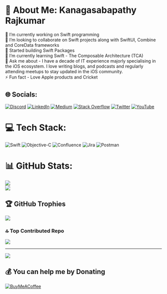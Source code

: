 # 💫 About Me: Kanagasabapathy Rajkumar
🔭 I’m currently working on Swift programming<br>👯 I’m looking to collaborate on Swift projects along with SwiftUI, Combine and CoreData frameworks<br>🤝 Started building Swift Packages<br>🌱 I’m currently learning Swift - The Composable Architecture (TCA) <br>💬 Ask me about - I have a decade of IT experience majorly specialising in the iOS ecosystem. I love writing blogs, and podcasts and regularly attending meetups to stay updated in the iOS community. <br>⚡ Fun fact - Love Apple products and Cricket


## 🌐 Socials:
[![Discord](https://img.shields.io/badge/Discord-%237289DA.svg?logo=discord&logoColor=white)](https://discord.gg/https://discord.gg/YdZCWYK8mT) [![LinkedIn](https://img.shields.io/badge/LinkedIn-%230077B5.svg?logo=linkedin&logoColor=white)](https://linkedin.com/in/sabapathy7) [![Medium](https://img.shields.io/badge/Medium-12100E?logo=medium&logoColor=white)](https://medium.com/@sabapathy7) [![Stack Overflow](https://img.shields.io/badge/-Stackoverflow-FE7A16?logo=stack-overflow&logoColor=white)](https://stackoverflow.com/users/2524447) [![Twitter](https://img.shields.io/badge/Twitter-%231DA1F2.svg?logo=Twitter&logoColor=white)](https://twitter.com/sabapathytr7) [![YouTube](https://img.shields.io/badge/YouTube-%23FF0000.svg?logo=YouTube&logoColor=white)](https://youtube.com/@sabapathytr7) 

# 💻 Tech Stack:
![Swift](https://img.shields.io/badge/swift-F54A2A?style=plastic&logo=swift&logoColor=white) ![Objective-C](https://img.shields.io/badge/OBJECTIVE--C-%233A95E3.svg?style=plastic&logo=apple&logoColor=white) ![Confluence](https://img.shields.io/badge/confluence-%23172BF4.svg?style=plastic&logo=confluence&logoColor=white) ![Jira](https://img.shields.io/badge/jira-%230A0FFF.svg?style=plastic&logo=jira&logoColor=white) ![Postman](https://img.shields.io/badge/Postman-FF6C37?style=plastic&logo=postman&logoColor=white)
# 📊 GitHub Stats:
![](https://github-readme-stats.vercel.app/api?username=sabapathyk7&theme=swift&hide_border=false&include_all_commits=false&count_private=true)<br/>
![](https://github-readme-streak-stats.herokuapp.com/?user=sabapathyk7&theme=swift&hide_border=false)<br/>

## 🏆 GitHub Trophies
![](https://github-profile-trophy.vercel.app/?username=sabapathyk7&theme=radical&no-frame=false&no-bg=true&margin-w=4)

### 🔝 Top Contributed Repo
![](https://github-contributor-stats.vercel.app/api?username=sabapathyk7&limit=5&theme=radical&combine_all_yearly_contributions=true)

---
[![](https://visitcount.itsvg.in/api?id=sabapathyk7&icon=0&color=0)](https://visitcount.itsvg.in)

  ## 💰 You can help me by Donating
  [![BuyMeACoffee](https://img.shields.io/badge/Buy%20Me%20a%20Coffee-ffdd00?style=for-the-badge&logo=buy-me-a-coffee&logoColor=black)](https://buymeacoffee.com/sabapathy7) 

  
